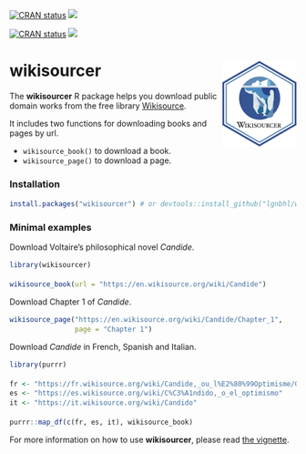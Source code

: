 <!-- badges: start -->
[![CRAN status](https://www.r-pkg.org/badges/version/wikisourcer)](https://CRAN.R-project.org/package=wikisourcer)
[![](http://cranlogs.r-pkg.org/badges/grand-total/wikisourcer?color=green)](https://cran.r-project.org/package=wikisourcer)
<!-- badges: end -->


<!-- badges: start -->

[![CRAN
status](https://www.r-pkg.org/badges/version/wikisourcer)](https://CRAN.R-project.org/package=wikisourcer)
[![](https://cranlogs.r-pkg.org/badges/grand-total/polyglot)](https://cran.r-project.org/package=wikisourcer)
<!-- badges: end -->

# wikisourcer <img src="man/figures/logo.png" align="right" />

The **wikisourcer** R package helps you download public domain works
from the free library [Wikisource](https://wikisource.org/).

It includes two functions for downloading books and pages by url.

  - `wikisource_book()` to download a book.
  - `wikisource_page()` to download a
page.

### Installation

``` r
install.packages("wikisourcer") # or devtools::install_github("lgnbhl/wikisourcer")
```

### Minimal examples

Download Voltaire’s philosophical novel *Candide*.

``` r
library(wikisourcer)

wikisource_book(url = "https://en.wikisource.org/wiki/Candide")
```

Download Chapter 1 of *Candide*.

``` r
wikisource_page("https://en.wikisource.org/wiki/Candide/Chapter_1", 
                page = "Chapter 1")
```

Download *Candide* in French, Spanish and Italian.

``` r
library(purrr)

fr <- "https://fr.wikisource.org/wiki/Candide,_ou_l%E2%80%99Optimisme/Garnier_1877"
es <- "https://es.wikisource.org/wiki/C%C3%A1ndido,_o_el_optimismo"
it <- "https://it.wikisource.org/wiki/Candido"

purrr::map_df(c(fr, es, it), wikisource_book)
```

For more information on how to use **wikisourcer**, please read [the
vignette](https://felixluginbuhl.com/wikisourcer/articles/wikisourcer.html).
